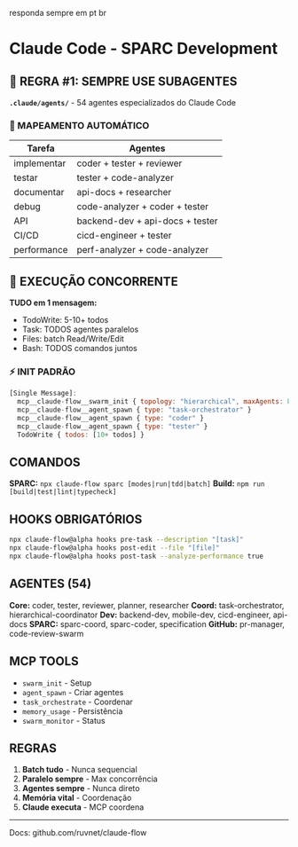 responda sempre em pt br
# Claude Code - SPARC Development

## 🤖 REGRA #1: SEMPRE USE SUBAGENTES

**`.claude/agents/`** - 54 agentes especializados do Claude Code

### 🎯 MAPEAMENTO AUTOMÁTICO

| Tarefa | Agentes |
|--------|---------|
| implementar | coder + tester + reviewer |
| testar | tester + code-analyzer |
| documentar | api-docs + researcher |
| debug | code-analyzer + coder + tester |
| API | backend-dev + api-docs + tester |
| CI/CD | cicd-engineer + tester |
| performance | perf-analyzer + code-analyzer |

## 🚨 EXECUÇÃO CONCORRENTE

**TUDO em 1 mensagem:**
- TodoWrite: 5-10+ todos
- Task: TODOS agentes paralelos
- Files: batch Read/Write/Edit
- Bash: TODOS comandos juntos

### ⚡ INIT PADRÃO

```javascript
[Single Message]:
  mcp__claude-flow__swarm_init { topology: "hierarchical", maxAgents: 8 }
  mcp__claude-flow__agent_spawn { type: "task-orchestrator" }
  mcp__claude-flow__agent_spawn { type: "coder" }
  mcp__claude-flow__agent_spawn { type: "tester" }
  TodoWrite { todos: [10+ todos] }
```

## COMANDOS

**SPARC:** `npx claude-flow sparc [modes|run|tdd|batch]`
**Build:** `npm run [build|test|lint|typecheck]`

## HOOKS OBRIGATÓRIOS

```bash
npx claude-flow@alpha hooks pre-task --description "[task]"
npx claude-flow@alpha hooks post-edit --file "[file]"
npx claude-flow@alpha hooks post-task --analyze-performance true
```

## AGENTES (54)

**Core:** coder, tester, reviewer, planner, researcher
**Coord:** task-orchestrator, hierarchical-coordinator
**Dev:** backend-dev, mobile-dev, cicd-engineer, api-docs
**SPARC:** sparc-coord, sparc-coder, specification
**GitHub:** pr-manager, code-review-swarm

## MCP TOOLS

- `swarm_init` - Setup
- `agent_spawn` - Criar agentes
- `task_orchestrate` - Coordenar
- `memory_usage` - Persistência
- `swarm_monitor` - Status

## REGRAS

1. **Batch tudo** - Nunca sequencial
2. **Paralelo sempre** - Max concorrência
3. **Agentes sempre** - Nunca direto
4. **Memória vital** - Coordenação
5. **Claude executa** - MCP coordena

---
Docs: github.com/ruvnet/claude-flow